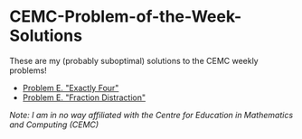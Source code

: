 # CEMC-Problem-of-the-Week-Solutions
These are my (probably suboptimal) solutions to the CEMC weekly problems!

- [Problem E. "Exactly Four"](https://github.com/AlanDoesCS/CEMC-Problem-of-the-Week-Solutions/tree/main/solutions/Exactly%20Four#problem-e-exactly-four)
- [Problem E. "Fraction Distraction"](https://github.com/AlanDoesCS/CEMC-Problem-of-the-Week-Solutions/blob/main/solutions/Problem%20E/README.md#problem-e-fraction-distraction)

*Note: I am in no way affiliated with the Centre for Education in Mathematics and Computing (CEMC)*
